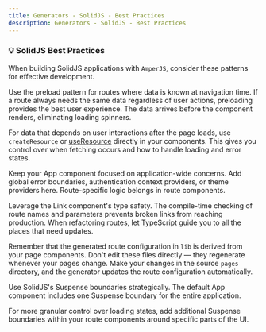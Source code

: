 ```yaml
---
title: Generators - SolidJS - Best Practices
description: Generators - SolidJS - Best Practices
---
```


### 💡 SolidJS Best Practices

When building SolidJS applications with `AmperJS`,
consider these patterns for effective development.

Use the preload pattern for routes where data is known at navigation time.
If a route always needs the same data regardless of user actions,
preloading provides the best user experience.
The data arrives before the component renders, eliminating loading spinners.

For data that depends on user interactions after the page loads,
use `createResource` or [useResource](/generators/solid/useResource) directly in your components.
This gives you control over when fetching occurs
and how to handle loading and error states.

Keep your App component focused on application-wide concerns.
Add global error boundaries, authentication context providers,
or theme providers here.
Route-specific logic belongs in route components.

Leverage the Link component's type safety.
The compile-time checking of route names and parameters
prevents broken links from reaching production.
When refactoring routes,
let TypeScript guide you to all the places that need updates.

Remember that the generated route configuration in `lib`
is derived from your page components.
Don't edit these files directly — they regenerate whenever your pages change.
Make your changes in the source `pages` directory,
and the generator updates the route configuration automatically.

Use SolidJS's Suspense boundaries strategically.
The default App component includes one Suspense boundary for the entire application.

For more granular control over loading states,
add additional Suspense boundaries within your route components
around specific parts of the UI.


